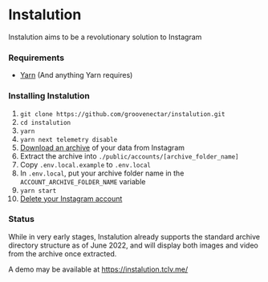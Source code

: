 # Instalution

Instalution aims to be a revolutionary solution to Instagram

### Requirements
- [Yarn](https://yarnpkg.com/) (And anything Yarn requires)

### Installing Instalution
1) `git clone https://github.com/groovenectar/instalution.git`
2) `cd instalution`
3) `yarn`
4) `yarn next telemetry disable`
5) [Download an archive](https://help.instagram.com/181231772500920) of your data from Instagram
6) Extract the archive into `./public/accounts/[archive_folder_name]`
7) Copy `.env.local.example` to `.env.local`
8) In `.env.local`, put your archive folder name in the `ACCOUNT_ARCHIVE_FOLDER_NAME` variable
9) `yarn start`
10) [Delete your Instagram account](https://help.instagram.com/139886812848894/)

### Status

While in very early stages, Instalution already supports the standard archive directory structure as of June 2022, and will display both images and video from the archive once extracted.

A demo may be available at https://instalution.tclv.me/
